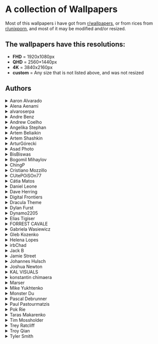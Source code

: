 # A collection of Wallpapers

Most of this wallpapers i have got from [r/wallpapers](https://www.reddit.com/r/wallpapers/), or from rices from [r/unixporn](https://www.reddit.com/r/unixporn/), and most of it may be modified and/or resized.

## The wallpapers have this resolutions:
- **FHD** = 1920x1080px
- **QHD** = 2560×1440px
- **4K** = 3840x2160px
- **custom** = Any size that is not listed above, and was not resized

## **Authors**

<details>
<summary>Aaron Alvarado</summary>

- [Unsplash](https://unsplash.com/@aaronalvaradome)

  <details>
  <summary>Wallpapers</summary>

  <a href="https://unsplash.com/photos/OZSNnAU5RPk">
    <img src="./authors/Aaron Alvarado/forest-path-(QHD).jpg" title="black metal bridge near trees" width=600/>
  </a>

  </details>
</details>


<details>
<summary>Alena Aenami</summary>

- [ArtStation](https://www.artstation.com/aenamiart)
- [Linktree](https://linktr.ee/aenami)

  <details>
  <summary>Wallpapers</summary>

  <a href="https://www.artstation.com/artwork/259YY">
    <img src="./authors/Alena Aenami/colourful-traffic-lights-(FHD).jpg" title="7 p.m." width=600/>
  </a>
  <a href="https://www.artstation.com/artwork/4bX4eY">
    <img src="./authors/Alena Aenami/endless-(FHD).jpg" title="Endless" width=600/>
  </a>
  <a href="https://www.artstation.com/artwork/9eKmBN">
    <img src="./authors/Alena Aenami/eternity-(FHD).jpg" title="Eternity" width=600/>
  </a>
  <a href="https://www.artstation.com/artwork/w8yDNV">
    <img src="./authors/Alena Aenami/horizon-(FHD).jpg" title="Horizon" width=600/>
  </a>
  <a href="https://www.artstation.com/artwork/xNebE">
    <img src="./authors/Alena Aenami/lighthouse-(FHD).jpg" title="Guiding Light" width=600/>
  </a>
  <a href="https://www.artstation.com/artwork/J91ZxD">
    <img src="./authors/Alena Aenami/lost-(FHD).jpg" title="Lost In Between" width=600/>
  </a>
  <a href="https://www.artstation.com/artwork/LyG3K">
    <img src="./authors/Alena Aenami/eclipse-(FHD).jpg" title="Eclipse" width=600/>
  </a>
  <a href="https://www.deviantart.com/aenami/art/Northern-Lights-685148797">
    <img src="./authors/Alena Aenami/northern-lights-(FHD).jpg" title="Northern Lights" width=600/>
  </a>
  <a href="https://www.artstation.com/artwork/4Xa124">
    <img src="./authors/Alena Aenami/stardust-(FHD).jpg" title="Stardust" width=600/>
  </a>
  <a href="https://www.artstation.com/artwork/r9lEY2">
    <img src="./authors/Alena Aenami/escape-(FHD).jpg" title="Escape" width=600/>
  </a>

  </details>
</details>


<details>
<summary>alvaroserpa</summary>

- [DeviantArt](https://www.deviantart.com/alvaroserpa)

  <details>
  <summary>Wallpapers</summary>

  <a href="https://www.deviantart.com/alvaroserpa/art/loneliness-894844696">
    <img src="./authors/alvaroserpa/loneliness-(4K).jpg" title="loneliness" width=600/>
  </a>

  </details>
</details>


<details>
<summary>Andre Benz</summary>

- [Unsplash](https://unsplash.com/@trapnation)
- [X](https://x.com/benzspeaks)

  <details>
  <summary>Wallpapers</summary>

  <a href="https://unsplash.com/photos/photography-of-railroad-during-nighttime-JnB8Gio4GZo">
    <img src="./authors/Andre Benz/dark-railway-(4K).jpg" title="Ridin’ Alone." width=600/>
  </a>

  </details>
</details>


<details>
<summary>Andrew Coelho</summary>

- [Unsplash](https://unsplash.com/@andrewcoelho)

  <details>
  <summary>Wallpapers</summary>

  <a href="https://unsplash.com/photos/aL7SA1ASVdQ">
    <img src="./authors/Andrew Coelho/pine-forest-(4K).jpg" title="Lush green pine forest" width=600/>
  </a>

  </details>
</details>


<details>
<summary>Angelika Stephan</summary>

- [flickr](https://www.flickr.com/people/desomnis/)

  <details>
  <summary>Wallpapers</summary>

  <a href="https://www.flickr.com/photos/desomnis/26511988609/in/explore-2017-11-09/">
    <img src="./authors/Angelika Stephan/misty-mountains-(FHD).jpg" title="Hallstatt" width=600/>
  </a>

  </details>
</details>


<details>
<summary>Artem Beliaikin</summary>

- [Unsplash](https://unsplash.com/@belart84)

  <details>
  <summary>Wallpapers</summary>

  <a href="https://unsplash.com/photos/rock-formation-on-body-of-water-surrounded-by-trees-during-daytime-sVhRMCyo1_Y">
    <img src="./authors/Artem Beliaikin/seashore-(FHD).jpg" title="rock formation on body of water surrounded by trees during daytime" width=600/>
  </a>

  </details>
</details>


<details>
<summary>Artem Shashkin</summary>

- [ArtStation](https://artyom.artstation.com/)
- [Instagram](https://www.instagram.com/artem_shashkin_art/)

  <details>
  <summary>Wallpapers</summary>

  <a href="https://artyom.artstation.com/projects/ybx488">
    <img src="./authors/Artem Shashkin/mystery-shack-(FHD).jpg" title="Mystery Shack 2.0" width=600/>
  </a>
  <a href="https://artyom.artstation.com/projects/L20yVK">
    <img src="./authors/Artem Shashkin/conquistadors-first-expedition-(custom).jpg" title="Conquistadors. First expedition / image 2" width=600/>
  </a>

  </details>
</details>


<details>
<summary>ArturGórecki</summary>

- [Pixabay](https://pixabay.com/users/arturg%C3%B3recki-2233926/)

  <details>
  <summary>Wallpapers</summary>

  <a href="https://pixabay.com/photos/twilight-replacement-lamp-lantern-2291361/">
    <img src="./authors/ArturGórecki/morning-lantern-(custom).jpg" title="twilight-replacement-lamp-lantern" width=600/>
  </a>

  </details>
</details>


<details>
<summary>Asad Photo</summary>

- [Pexels](https://www.pexels.com/@asadphoto/)

  <details>
  <summary>Wallpapers</summary>

  <a href="https://www.pexels.com/photo/photo-of-beach-during-nighttime-1450361/">
    <img src="./authors/Asad Photo/purple-beach-(4K).jpg" title="Photo of Beach During Nighttime" width=600/>
  </a>

  </details>
</details>


<details>
<summary>BisBiswas</summary>

- [ArtStation](https://imbis.artstation.com/)
- [DeviantArt](https://www.deviantart.com/bisbiswas)
- [Instagram](https://www.instagram.com/hereisbis/)

  <details>
  <summary>Wallpapers</summary>

  <a href="https://www.deviantart.com/bisbiswas/art/Wayward-Clouds-893359947">
    <img src="./authors/BisBiswas/wayward-clouds-(FHD).jpg" title="Wayward Clouds" width=600/>
  </a>
  <a href="https://www.deviantart.com/bisbiswas/art/Together-Alone-882985197">
    <img src="./authors/BisBiswas/together-alone-(FHD).jpg" title="Together Alone" width=600/>
  </a>
  <a href="https://www.artstation.com/artwork/Le5rER">
    <img src="./authors/BisBiswas/here-comes-mr-pumpkin-(FHD).jpg" title="Here Comes Mr. Pumpkin" width=600/>
  </a>
  <a href="https://www.artstation.com/artwork/AqPGYq">
    <img src="./authors/BisBiswas/dreamy-night-(FHD).jpg" title="Dreamy Night" width=600/>
  </a>

  </details>
</details>


<details>
<summary>Bogomil Mihaylov</summary>

- [Unsplash](https://unsplash.com/@bogomi)
- [Instagram](https://instagram.com/ojobojo)

  <details>
  <summary>Wallpapers</summary>

  <a href="https://unsplash.com/photos/RONnMobq0_Y">
    <img src="./authors/Bogomil Mihaylov/white-wall-(custom).jpg" title="white wall photo" width=600/>
  </a>

  </details>
</details>


<details>
<summary>ChingP</summary>

- [Reddit](https://www.reddit.com/user/ChingP/)

  <details>
  <summary>Wallpapers</summary>

  <a href="https://www.reddit.com/r/japanpics/comments/6ac3zq/gion_after_rain_oc4751x3167/">
    <img src="./authors/ChingP/rain-on-alley-(4K).jpg" title="Gion after rain" width=600/>
  </a>

  </details>
</details>


<details>
<summary>Cristiano Mozzillo</summary>

- [Unsplash](https://unsplash.com/@mozzillo_cristiano)
- [500px](https://500px.com/p/cristianomozzillo)

  <details>
  <summary>Wallpapers</summary>

  <a href="https://unsplash.com/photos/reflections-on-trees-on-lake-v3d5uBB26yA">
    <img src="./authors/Cristiano Mozzillo/reflections-(4K).jpg" title="Reflections" width=600/>
  </a>

  </details>
</details>


<details>
<summary>CUtePOiSOn77</summary>

- [Reddit](https://www.reddit.com/user/CUtePOiSOn77/)

  <details>
  <summary>Wallpapers</summary>

  <a href="https://www.reddit.com/r/glitch_art/comments/mv1hzu/skull_oc/">
    <img src="./authors/CUtePOiSOn77/skull-(4K).jpg" title="Skull" width=600/>
  </a>

  </details>
</details>


<details>
<summary>Cátia Matos</summary>

- [Pexels](https://www.pexels.com/@catiamatos)
- [Darkroom](https://catiamatos.darkroom.tech/)
- [Instagram](https://www.instagram.com/catia.matos/)

  <details>
  <summary>Wallpapers</summary>

  <a href="https://www.pexels.com/photo/green-leaves-1072179/">
    <img src="./authors/Cátia Matos/green-leaves-(4K).jpg" title="Green Leaves" width=600/>
  </a>

  </details>
</details>


<details>
<summary>Daniel Leone</summary>

- [His Website](https://danielleone.com/)
- [Unsplash](https://unsplash.com/@danielleone)

  <details>
  <summary>Wallpapers</summary>

  <a href="https://unsplash.com/photos/g30P1zcOzXo">
    <img src="./authors/Daniel Leone/snowy-mountain-photo-(4K).jpg" title="snowy mountain" width=600/>
  </a>

  </details>
</details>


<details>
<summary>Dave Herring</summary>

- [His Website](https://dave.online/)
- [Unsplash](https://unsplash.com/@daveherring)

  <details>
  <summary>Wallpapers</summary>

  <a href="https://unsplash.com/photos/a-road-with-a-mountain-in-the-background-J96yAwsGg0I">
    <img src="./authors/Dave Herring/icefields-(custom).jpg" title="a road with a mountain in the background" width=600/>
  </a>

  </details>
</details>


<details>
<summary>Digital Frontiers</summary>

- [ArtStation](https://digitalfrontiers.artstation.com/)

  <details>
  <summary>Wallpapers</summary>

  <a href="https://www.artstation.com/artwork/gb3BK">
    <img src="./authors/Digital Frontiers/cursed-forest-(FHD).jpg" title="The Cursed Forest" width=600/>
  </a>

  </details>
</details>


<details>
<summary>Dracula Theme</summary>

- [Dracula site](https://draculatheme.com/)
- [GitHub](https://github.com/dracula/dracula-theme)

  <details>
  <summary>Wallpapers</summary>

  <a href="https://draculatheme.com/wallpaper">
    <img src="./authors/Dracula Theme/arch-dracula-(4K).jpg" title="Arch Dracula" width=600/>
  </a>

  </details>
</details>


<details>
<summary>Dylan Furst</summary>

- [500px](https://500px.com/p/fursty?view=photos)
- [Instagram](https://www.instagram.com/fursty/)

  <details>
  <summary>Wallpapers</summary>

  <a href="https://500px.com/photo/126434873/Down-Into-The-Fog-by-Dylan-Furst/">
    <img src="./authors/Dylan Furst/down-into-the-fog-(QHD).jpg" title="Down Into The Fog" width=600/>
  </a>

  </details>
</details>


<details>
<summary>Dynamo2205</summary>

- [Reddit](https://www.reddit.com/user/Dynamo2205/)

  <details>
  <summary>Wallpapers</summary>

  <a href="https://www.reddit.com/r/wallpaper/comments/ql4fk4/3840x2160_oc_cubes/">
    <img src="./authors/Dynamo2205/cubes-(4K).jpg" title="Cubes" width=600/>
  </a>

  </details>
</details>


<details>
<summary>Elias Tigiser</summary>

- [Pexels](https://www.pexels.com/@elias-tigiser-411757)
- [Instagram](https://www.instagram.com/elias_tigiser/)

  <details>
  <summary>Wallpapers</summary>

  <a href="https://www.pexels.com/photo/photo-of-fern-plants-2757549/">
    <img src="./authors/Elias Tigiser/mystic-ferns-(4K).jpg" title="Photo of Fern Plants" width=600/>
  </a>

  </details>
</details>


<details>
<summary>FORREST CAVALE</summary>

- [Unsplash](https://unsplash.com/@forrestcavale)

  <details>
  <summary>Wallpapers</summary>

  <a href="https://unsplash.com/photos/mountain-covered-with-green-trees-qfmd9bu7IgA">
    <img src="./authors/FORREST CAVALE/foggy-forest-(custom).jpg" title="Fog over woody hills" width=600/>
  </a>

  </details>
</details>


<details>
<summary>Gabriela Wasiewicz</summary>

- [ArtStation](https://glla.artstation.com/)

  <details>
  <summary>Wallpapers</summary>

  <a href="https://www.artstation.com/artwork/XnGx8L">
    <img src="./authors/Gabriela Wasiewicz/koi-moon-(4K).jpg" title="Spirit World" width=600/>
  </a>

  </details>
</details>


<details>
<summary>Gleb Kozenko</summary>

- [Unsplash](https://unsplash.com/@glebson)
- [Instagram](https://www.instagram.com/gleb.kozenko/)

  <details>
  <summary>Wallpapers</summary>

  <a href="https://unsplash.com/photos/1v-snxcyHHk">
    <img src="./authors/Gleb Kozenko/ocean-waves-(4K).jpg" title="aerial photography of ocean waves" width=600/>
  </a>

  </details>
</details>


<details>
<summary>Helena Lopes</summary>

- [Pexels](https://www.pexels.com/@wildlittlethingsphoto/)

  <details>
  <summary>Wallpapers</summary>

  <a href="https://www.pexels.com/photo/cars-riding-along-asphalt-road-towards-tunnel-on-gloomy-weather-4409445/">
    <img src="./authors/Helena Lopes/gloomy-weather-(4K).jpg" title="Cars riding along asphalt road towards tunnel on gloomy weather" width=600/>
  </a>

  </details>
</details>


<details>
<summary>irbChad</summary>

- [Reddit](https://www.reddit.com/user/irbChad/)

  <details>
  <summary>Wallpapers</summary>

  <a href="https://www.reddit.com/r/wallpapers/comments/868o8h/made_some_sea_of_thieves_wallpapers_single_and/">
    <img src="./authors/irbChad/sea-of-thieves-(FHD).jpg" title="Made some Sea of Thieves wallpapers" width=600/>
  </a>

  </details>
</details>


<details>
<summary>Jack B</summary>

- [Unsplash](https://unsplash.com/@nervum)

  <details>
  <summary>Wallpapers</summary>

  <a href="https://unsplash.com/photos/a-pier-with-a-building-on-it-in-the-middle-of-the-ocean-47cwKc0BC3k">
    <img src="./authors/Jack B/herne-bay-pier-(custom).jpg" title="Sunrise at the derelict part of the Herne Bay pier" width=600/>
  </a>
  <a href="https://unsplash.com/photos/silhouette-of-mountain-beside-body-of-water-during-sunset-PHddAjnhwSI">
    <img src="./authors/Jack B/purple-lake-(4K).jpg" title="silhouette of mountain beside body of water during sunset" width=600/>
  </a>

  </details>
</details>


<details>
<summary>Jamie Street</summary>

- [Unsplash](https://unsplash.com/@jamie452)

  <details>
  <summary>Wallpapers</summary>

  <a href="https://unsplash.com/photos/golden-gate-bridge-san-francisco-california-taken-under-clear-sky-SN6126il5Vc">
    <img src="./authors/Jamie Street/golden-gate-bridge-(4K).jpg" title="Golden Gate Bridge, San Francisco, California taken under clear sky" width=600/>
  </a>

  </details>
</details>


<details>
<summary>Johannes Hulsch</summary>

- [His Website](https://johanneshulsch.de/)
- [flickr](https://www.flickr.com/photos/95951531@N05/)
- [500px](https://500px.com/p/bokehm0n?view=photos)
- [Instagram](https://www.instagram.com/bokehm0n/)

  <details>
  <summary>Wallpapers</summary>

  <a href="https://www.flickr.com/photos/95951531@N05/39714562674/">
    <img src="./authors/Johannes Hulsch/canyons-of-iceland-(custom).jpg" title="Canyons of Iceland" width=600/>
  </a>
  <a href="https://www.flickr.com/photos/95951531@N05/24943300409/">
    <img src="./authors/Johannes Hulsch/snowy-bridge-(custom).jpg" title="Across the bridge" width=600/>
  </a>

  </details>
</details>


<details>
<summary>Joshua Newton</summary>

- [Unsplash](https://unsplash.com/@joshuanewton)
- [Instagram](https://www.instagram.com/momentsbyjosh/)

  <details>
  <summary>Wallpapers</summary>

  <a href="https://unsplash.com/photos/LxQe7xNGHJA">
    <img src="./authors/Joshua Newton/house-in-the-jungle-(4K).jpg" title="landscape photography of brown house surrounded by green leafed trees during daytime" width=600/>
  </a>

  </details>
</details>


<details>
<summary>KAL VISUALS</summary>

- [Unsplash](https://unsplash.com/@kalvisuals)

  <details>
  <summary>Wallpapers</summary>

  <a href="https://unsplash.com/photos/body-of-water-between-mountain-under-cloud-a-G0Ma--qbc">
    <img src="./authors/KAL VISUALS/enjoy-the-view-(custom).jpg" title="Enjoy the view" width=600/>
  </a>

  </details>
</details>


<details>
<summary>konstantin chimaera</summary>

- [Unsplash](https://unsplash.com/@chimaerra)

  <details>
  <summary>Wallpapers</summary>

  <a href="https://unsplash.com/photos/L9DhSbhKJG4">
    <img src="./authors/konstantin chimaera/trains-(4K).jpg" title="my love belongs to trains." width=600/>
  </a>

  </details>
</details>


<details>
<summary>Marser</summary>

- [flickr](https://www.flickr.com/photos/marser/)

  <details>
  <summary>Wallpapers</summary>

  <a href="https://www.flickr.com/photos/marser/3746392026/in/photostream/">
    <img src="./authors/Marser/shape-of-happiness-(custom).jpg" title="shape of happiness" width=600/>
  </a>
  <a href="https://www.flickr.com/photos/marser/30386293873/">
    <img src="./authors/Marser/autumn-foliage-(4K).jpg" title="momiji '16 - autumn foliage" width=600/>
  </a>

  </details>
</details>


<details>
<summary>Mike Yukhtenko</summary>

- [Unsplash](https://unsplash.com/@yamaicle)
- [Instagram](https://www.instagram.com/ya.maicle/)

  <details>
  <summary>Wallpapers</summary>

  <a href="https://unsplash.com/photos/a2kD4b0KK4s">
    <img src="./authors/Mike Yukhtenko/dark-grey-mountain-(FHD).jpg" title="desert at night" width=600/>
  </a>

  </details>
</details>


<details>
<summary>Monster Du</summary>

- [ArtStation](https://dumonster.artstation.com/)

  <details>
  <summary>Wallpapers</summary>

  <a href="https://www.artstation.com/artwork/v2N1A6">
    <img src="./authors/Monster Du/marshland-(FHD).jpg" title="Marshland" width=600/>
  </a>

  </details>
</details>


<details>
<summary>Pascal Debrunner</summary>

- [Unsplash](https://unsplash.com/@debrupas)
- [Instagram](https://www.instagram.com/pd_visuals/)

  <details>
  <summary>Wallpapers</summary>

  <a href="https://unsplash.com/photos/body-of-water-near-mountain-LKOuYT5_dyw">
    <img src="./authors/Pascal Debrunner/hurtigruten-(4K).jpg" title="hurtigruten" width=600/>
  </a>

  </details>
</details>


<details>
<summary>Paul Pastourmatzis</summary>

- [His Website](https://pueblo-vista.com/)
- [Unsplash](https://unsplash.com/@pueblovista)
- [Instagram](https://www.instagram.com/pueblo_vista/)
- [X](https://x.com/pueblovista)

  <details>
  <summary>Wallpapers</summary>

  <a href="https://unsplash.com/photos/calm-body-of-water-near-mountain-YR-oXTkOtLo">
    <img src="./authors/Paul Pastourmatzis/calm-water-(custom).jpg" title="calm body of water near mountain" width=600/>
  </a>

  </details>
</details>


<details>
<summary>Pok Rie</summary>

- [Pexels](https://www.pexels.com/@pok-rie-33563)
- [Instagram](https://www.instagram.com/pok_rie/)

  <details>
  <summary>Wallpapers</summary>

  <a href="https://www.pexels.com/photo/brown-boat-dock-140140/">
    <img src="./authors/Pok Rie/brown-boat-dock-(custom).jpg" title="Brown Boat Dock" width=600/>
  </a>

  </details>
</details>


<details>
<summary>Taras Makarenko</summary>

- [Pexels](https://www.pexels.com/@taras-makarenko-188506)
- [Instagram](https://instagram.com/gotocalifornia/)

  <details>
  <summary>Wallpapers</summary>

  <a href="https://www.pexels.com/photo/timelapse-photography-of-lake-593185/">
    <img src="./authors/Taras Makarenko/lake-timelapse-(custom).jpg" title="Timelapse Photography of Lake" width=600/>
  </a>

  </details>
</details>


<details>
<summary>Tim Mossholder</summary>

- [His Website](https://timmossholder.com/)
- [Unsplash](https://unsplash.com/@timmossholder)
- [X](https://x.com/timmossholder)

  <details>
  <summary>Wallpapers</summary>

  <a href="https://unsplash.com/photos/green-leafed-plant-in-brick-wall-SgPgLrDqPcU">
    <img src="./authors/Tim Mossholder/ivy-wall-(4K).jpg" title="green leafed plant in brick wallpapers" width=600/>
  </a>

  </details>
</details>


<details>
<summary>Trey Ratcliff</summary>

- [flickr](https://www.flickr.com/people/stuckincustoms/)
- [Linktree](https://linktr.ee/treyratcliff)

  <details>
  <summary>Wallpapers</summary>

  <a href="https://www.flickr.com/photos/stuckincustoms/3985718888/in/album-72157622598602597/">
    <img src="./authors/Trey Ratcliff/tokyo-temple-(custom).jpg" title="The Treetop Temple Protects Kyoto" width=600/>
  </a>

  </details>
</details>


<details>
<summary>Troy Qian</summary>

- [Unsplash](https://unsplash.com/@troyqian)
- [Instagram](https://instagram.com/ycq_troy)

  <details>
  <summary>Wallpapers</summary>

  <a href="https://unsplash.com/photos/AHC2GEyBQFc">
    <img src="./authors/Troy Qian/chalet-in-the-snow-(4K).jpg" title="Chalet in the snow" width=600/>
  </a>

  </details>
</details>


<details>
<summary>Tyler Smith</summary>

- [ArtStation](https://tsmith3d.artstation.com/)

  <details>
  <summary>Wallpapers</summary>

  <a href="https://www.artstation.com/artwork/284RKy">
    <img src="./authors/Tyler Smith/ancient-temple-valley-(4K).jpg" title="Ancient Temple Valley" width=600/>
  </a>
  <a href="https://www.artstation.com/artwork/eaW1yZ">
    <img src="./authors/Tyler Smith/bird-statue-on-mountain-(4K).jpg" title="Bird Statue on a Mountain Top" width=600/>
  </a>
  <a href="https://www.artstation.com/artwork/YeEJ86">
    <img src="./authors/Tyler Smith/blue-lagoon-(4K).jpg" title="Blue Lagoon" width=600/>
  </a>
  <a href="https://www.artstation.com/artwork/nYrvkO">
    <img src="./authors/Tyler Smith/pink-temple-in-forest-(4K).jpg" title="Pink Temple in Forest" width=600/>
  </a>

  </details>
</details>

